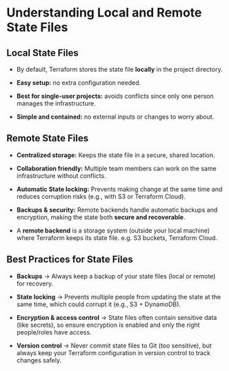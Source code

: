 # **Understanding Local and Remote State Files**

**Local State Files**
---
- By default, Terraform stores the state file **locally** in the project directory.

- **Easy setup:** no extra configuration needed.

- **Best for single-user projects:** avoids conflicts since only one person manages the infrastructure.

- **Simple and contained:** no external inputs or changes to worry about.

**Remote State Files**
---
- **Centralized storage:** Keeps the state file in a secure, shared location.

- **Collaboration friendly:** Multiple team members can work on the same infrastructure without conflicts.

- **Automatic State locking:** Prevents making change at the same time and reduces corruption risks (e.g., with S3 or Terraform Cloud).

- **Backups & security:** Remote backends handle automatic backups and encryption, making the state both **secure and recoverable**.

- A **remote backend** is a storage system (outside your local machine) where Terraform keeps its state file. e.g. S3 buckets, Terraform Cloud.

**Best Practices for State Files**
---
- **Backups** → Always keep a backup of your state files (local or remote) for recovery.

- **State locking** → Prevents multiple people from updating the state at the same time, which could corrupt it (e.g., S3 + DynamoDB).

- **Encryption & access control** → State files often contain sensitive data (like secrets), so ensure encryption is enabled and only the right people/roles have access.

- **Version control** → Never commit state files to Git (too sensitive), but always keep your Terraform configuration in version control to track changes safely.